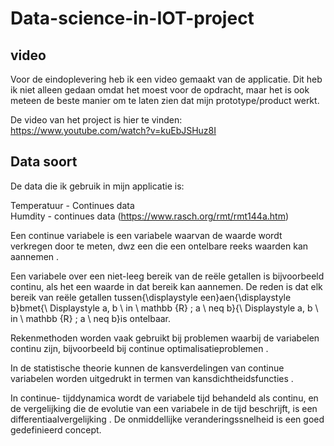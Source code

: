 # Data-science-in-IOT-project

## video
Voor de eindoplevering heb ik een video gemaakt van de applicatie. Dit heb ik niet alleen gedaan omdat het moest voor de opdracht, maar het is ook meteen de beste manier om te laten zien dat mijn prototype/product werkt.

De video van het project is hier te vinden: <br/>
https://www.youtube.com/watch?v=kuEbJSHuz8I<br/>

## Data soort
De data die ik gebruik in mijn applicatie is: <br/>

Temperatuur - Continues data<br/>
Humdity - continues data (https://www.rasch.org/rmt/rmt144a.htm)<br/>

Een continue variabele is een variabele waarvan de waarde wordt verkregen door te meten, dwz een die een ontelbare reeks waarden kan aannemen .

Een variabele over een niet-leeg bereik van de reële getallen is bijvoorbeeld continu, als het een waarde in dat bereik kan aannemen. De reden is dat elk bereik van reële getallen tussen{\displaystyle een}aen{\displaystyle b}bmet{\ Displaystyle a, b \ in \ mathbb {R} ; a \ neq b}{\ Displaystyle a, b \ in \ mathbb {R} ; a \ neq b}is ontelbaar.

Rekenmethoden worden vaak gebruikt bij problemen waarbij de variabelen continu zijn, bijvoorbeeld bij continue optimalisatieproblemen .

In de statistische theorie kunnen de kansverdelingen van continue variabelen worden uitgedrukt in termen van kansdichtheidsfuncties .

In continue- tijddynamica wordt de variabele tijd behandeld als continu, en de vergelijking die de evolutie van een variabele in de tijd beschrijft, is een differentiaalvergelijking . De onmiddellijke veranderingssnelheid is een goed gedefinieerd concept.
